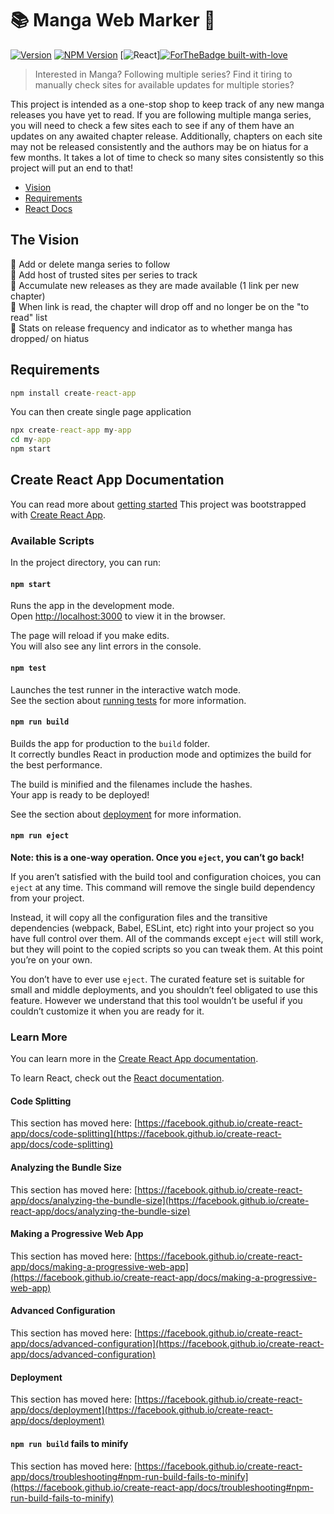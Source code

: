 # :books: Manga Web Marker :pushpin:
[![Version](https://badge.fury.io/gh/tterb%2FHyde.svg)](https://badge.fury.io/gh/tterb%2FHyde)
[![NPM Version](https://img.shields.io/npm/v/npm.svg?style=flat)]()
[![React](<img src="https://img.shields.io/badge/react%20-%2320232a.svg?&style=for-the-badge&logo=react&logoColor=%2361DAFB"/>)][![ForTheBadge built-with-love](http://ForTheBadge.com/images/badges/built-with-love.svg)](https://GitHub.com/Naereen/)

> Interested in Manga? Following multiple series? Find it tiring to manually check sites for available updates for multiple stories? 

This project is intended as a one-stop shop to keep track of any new manga releases you have yet to read. If you are following multiple manga series, you will need to check a few sites each to see if any of them have an updates on any awaited chapter release. Additionally, chapters on each site may not be released consistently and the authors may be on hiatus for a few months. It takes a lot of time to check so many sites consistently so this project will put an end to that!

- [Vision](#the-vision)  
- [Requirements](#requirements)  
- [React Docs](#create-react-app-documentation)  

## The Vision
:black_square_button: Add or delete manga series to follow  
:black_square_button: Add host of trusted sites per series to track  
:black_square_button: Accumulate new releases as they are made available (1 link per new chapter)  
:black_square_button: When link is read, the chapter will drop off and no longer be on the "to read" list  
:black_square_button: Stats on release frequency and indicator as to whether manga has dropped/ on hiatus  

## Requirements
```cmd
npm install create-react-app
```

You can then create single page application
```cmd
npx create-react-app my-app
cd my-app
npm start
```  

## Create React App Documentation
You can read more about [getting started](https://create-react-app.dev/docs/getting-started/)
This project was bootstrapped with [Create React App](https://github.com/facebook/create-react-app).

### Available Scripts

In the project directory, you can run:

#### `npm start`

Runs the app in the development mode.\
Open [http://localhost:3000](http://localhost:3000) to view it in the browser.

The page will reload if you make edits.\
You will also see any lint errors in the console.

#### `npm test`

Launches the test runner in the interactive watch mode.\
See the section about [running tests](https://facebook.github.io/create-react-app/docs/running-tests) for more information.

#### `npm run build`

Builds the app for production to the `build` folder.\
It correctly bundles React in production mode and optimizes the build for the best performance.

The build is minified and the filenames include the hashes.\
Your app is ready to be deployed!

See the section about [deployment](https://facebook.github.io/create-react-app/docs/deployment) for more information.

#### `npm run eject`

**Note: this is a one-way operation. Once you `eject`, you can’t go back!**

If you aren’t satisfied with the build tool and configuration choices, you can `eject` at any time. This command will remove the single build dependency from your project.

Instead, it will copy all the configuration files and the transitive dependencies (webpack, Babel, ESLint, etc) right into your project so you have full control over them. All of the commands except `eject` will still work, but they will point to the copied scripts so you can tweak them. At this point you’re on your own.

You don’t have to ever use `eject`. The curated feature set is suitable for small and middle deployments, and you shouldn’t feel obligated to use this feature. However we understand that this tool wouldn’t be useful if you couldn’t customize it when you are ready for it.

### Learn More

You can learn more in the [Create React App documentation](https://facebook.github.io/create-react-app/docs/getting-started).

To learn React, check out the [React documentation](https://reactjs.org/).

#### Code Splitting

This section has moved here: [https://facebook.github.io/create-react-app/docs/code-splitting](https://facebook.github.io/create-react-app/docs/code-splitting)

#### Analyzing the Bundle Size

This section has moved here: [https://facebook.github.io/create-react-app/docs/analyzing-the-bundle-size](https://facebook.github.io/create-react-app/docs/analyzing-the-bundle-size)

#### Making a Progressive Web App

This section has moved here: [https://facebook.github.io/create-react-app/docs/making-a-progressive-web-app](https://facebook.github.io/create-react-app/docs/making-a-progressive-web-app)

#### Advanced Configuration

This section has moved here: [https://facebook.github.io/create-react-app/docs/advanced-configuration](https://facebook.github.io/create-react-app/docs/advanced-configuration)

#### Deployment

This section has moved here: [https://facebook.github.io/create-react-app/docs/deployment](https://facebook.github.io/create-react-app/docs/deployment)

#### `npm run build` fails to minify

This section has moved here: [https://facebook.github.io/create-react-app/docs/troubleshooting#npm-run-build-fails-to-minify](https://facebook.github.io/create-react-app/docs/troubleshooting#npm-run-build-fails-to-minify)
